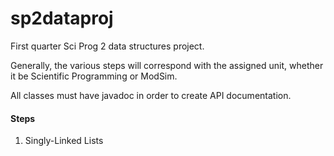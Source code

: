 sp2dataproj
===========

First quarter Sci Prog 2 data structures project.

Generally, the various steps will correspond with the assigned
unit, whether it be Scientific Programming or ModSim.

All classes must have javadoc in order to create API documentation.

#### Steps
1. Singly-Linked Lists
